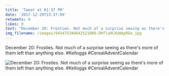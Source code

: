 ```yaml
---
title: 'Tweet at 01:37 PM'
date: '2017-12-20T13:37:04'
retweets: 0
likes: 0
text: "December 20: Frosties. Not much of a surprise seeing as there's more of them left than anything else. #Kelloggs #CerealAdventCalendar"
img_filename: /images/943475340642521088-DRflw9CXUAApRGe.jpg
---
```

December 20: Frosties. Not much of a surprise seeing as there's more of them left than anything else. #Kelloggs #CerealAdventCalendar

![December 20: Frosties. Not much of a surprise seeing as there's more of them left than anything else. #Kelloggs #CerealAdventCalendar](/images/943475340642521088-DRflw9CXUAApRGe.jpg "December 20: Frosties. Not much of a surprise seeing as there's more of them left than anything else. #Kelloggs #CerealAdventCalendar")